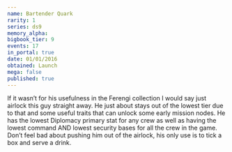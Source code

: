 ```yaml
---
name: Bartender Quark
rarity: 1
series: ds9
memory_alpha:
bigbook_tier: 9
events: 17
in_portal: true
date: 01/01/2016
obtained: Launch
mega: false
published: true
---
```


If it wasn’t for his usefulness in the Ferengi collection I would say just airlock this guy straight away. He just about stays out of the lowest tier due to that and some useful traits that can unlock some early mission nodes. He has the lowest Diplomacy primary stat for any crew as well as having the lowest command AND lowest security bases for all the crew in the game. Don’t feel bad about pushing him out of the airlock, his only use is to tick a box and serve a drink.
